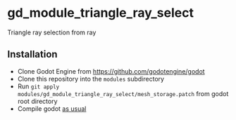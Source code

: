 # gd\_module\_triangle\_ray\_select

Triangle ray selection from ray

## Installation

- Clone Godot Engine from https://github.com/godotengine/godot
- Clone this repository into the `modules` subdirectory
- Run `git apply modules/gd_module_triangle_ray_select/mesh_storage.patch` from godot root directory
- Compile godot [as usual](https://docs.godotengine.org/en/stable/contributing/development/compiling/index.html)

